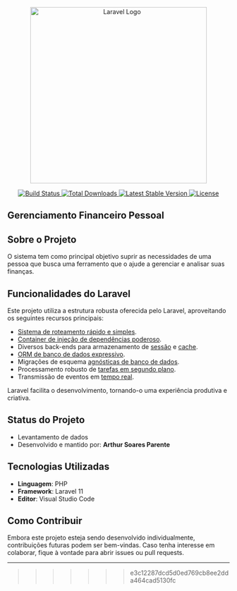 <p align="center">
    <a href="https://laravel.com" target="_blank">
        <img src="https://raw.githubusercontent.com/laravel/art/master/logo-lockup/5%20SVG/2%20CMYK/1%20Full%20Color/laravel-logolockup-cmyk-red.svg" width="400" alt="Laravel Logo">
    </a>
</p>

<p align="center">
    <a href="https://github.com/laravel/framework/actions">
        <img src="https://github.com/laravel/framework/workflows/tests/badge.svg" alt="Build Status">
    </a>
    <a href="https://packagist.org/packages/laravel/framework">
        <img src="https://img.shields.io/packagist/dt/laravel/framework" alt="Total Downloads">
    </a>
    <a href="https://packagist.org/packages/laravel/framework">
        <img src="https://img.shields.io/packagist/v/laravel/framework" alt="Latest Stable Version">
    </a>
    <a href="https://packagist.org/packages/laravel/framework">
        <img src="https://img.shields.io/packagist/l/laravel/framework" alt="License">
    </a>
</p>

## Gerenciamento Financeiro Pessoal
## Sobre o Projeto

O sistema tem como principal objetivo suprir as necessidades de uma pessoa que busca uma ferramento que o ajude a gerenciar e analisar suas finanças.

## Funcionalidades do Laravel

Este projeto utiliza a estrutura robusta oferecida pelo Laravel, aproveitando os seguintes recursos principais:

- [Sistema de roteamento rápido e simples](https://laravel.com/docs/routing).
- [Container de injeção de dependências poderoso](https://laravel.com/docs/container).
- Diversos back-ends para armazenamento de [sessão](https://laravel.com/docs/session) e [cache](https://laravel.com/docs/cache).
- [ORM de banco de dados expressivo](https://laravel.com/docs/eloquent).
- Migrações de esquema [agnósticas de banco de dados](https://laravel.com/docs/migrations).
- Processamento robusto de [tarefas em segundo plano](https://laravel.com/docs/queues).
- Transmissão de eventos em [tempo real](https://laravel.com/docs/broadcasting).

Laravel facilita o desenvolvimento, tornando-o uma experiência produtiva e criativa.

## Status do Projeto

- Levantamento de dados
- Desenvolvido e mantido por: **Arthur Soares Parente**

## Tecnologias Utilizadas

- **Linguagem**: PHP
- **Framework**: Laravel 11
- **Editor**: Visual Studio Code

## Como Contribuir

Embora este projeto esteja sendo desenvolvido individualmente, contribuições futuras podem ser bem-vindas. Caso tenha interesse em colaborar, fique à vontade para abrir issues ou pull requests.

---
>>>>>>> e3c12287dcd5d0ed769cb8ee2dda464cad5130fc
